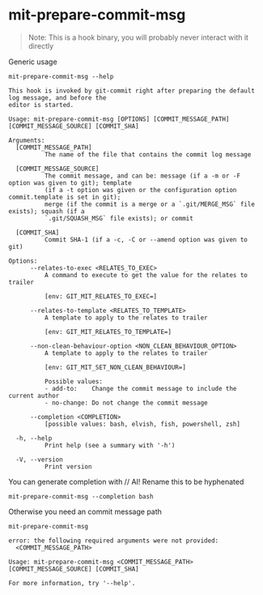 # mit-prepare-commit-msg

> Note: This is a hook binary, you will probably never interact with it directly

Generic usage

``` shell,script(name="show-help",expected_exit_code=0)
mit-prepare-commit-msg --help
```

``` shell,verify(script_name="show-help",stream=stdout)
This hook is invoked by git-commit right after preparing the default log message, and before the
editor is started.

Usage: mit-prepare-commit-msg [OPTIONS] [COMMIT_MESSAGE_PATH] [COMMIT_MESSAGE_SOURCE] [COMMIT_SHA]

Arguments:
  [COMMIT_MESSAGE_PATH]
          The name of the file that contains the commit log message

  [COMMIT_MESSAGE_SOURCE]
          The commit message, and can be: message (if a -m or -F option was given to git); template
          (if a -t option was given or the configuration option commit.template is set in git);
          merge (if the commit is a merge or a `.git/MERGE_MSG` file exists); squash (if a
          `.git/SQUASH_MSG` file exists); or commit

  [COMMIT_SHA]
          Commit SHA-1 (if a -c, -C or --amend option was given to git)

Options:
      --relates-to-exec <RELATES_TO_EXEC>
          A command to execute to get the value for the relates to trailer
          
          [env: GIT_MIT_RELATES_TO_EXEC=]

      --relates-to-template <RELATES_TO_TEMPLATE>
          A template to apply to the relates to trailer
          
          [env: GIT_MIT_RELATES_TO_TEMPLATE=]

      --non-clean-behaviour-option <NON_CLEAN_BEHAVIOUR_OPTION>
          A template to apply to the relates to trailer
          
          [env: GIT_MIT_SET_NON_CLEAN_BEHAVIOUR=]

          Possible values:
          - add-to:    Change the commit message to include the current author
          - no-change: Do not change the commit message

      --completion <COMPLETION>
          [possible values: bash, elvish, fish, powershell, zsh]

  -h, --help
          Print help (see a summary with '-h')

  -V, --version
          Print version
```

You can generate completion with
// AI! Rename this to be hyphenated
``` shell,script(name="generate_mit_prepare_commit_msg_completion",expected_exit_code=0)
mit-prepare-commit-msg --completion bash
```

Otherwise you need an commit message path

``` shell,script(name="missing-commit-path-error",expected_exit_code=2)
mit-prepare-commit-msg
```

``` shell,verify(script_name="missing-commit-path-error",stream=stderr)
error: the following required arguments were not provided:
  <COMMIT_MESSAGE_PATH>

Usage: mit-prepare-commit-msg <COMMIT_MESSAGE_PATH> [COMMIT_MESSAGE_SOURCE] [COMMIT_SHA]

For more information, try '--help'.
```


